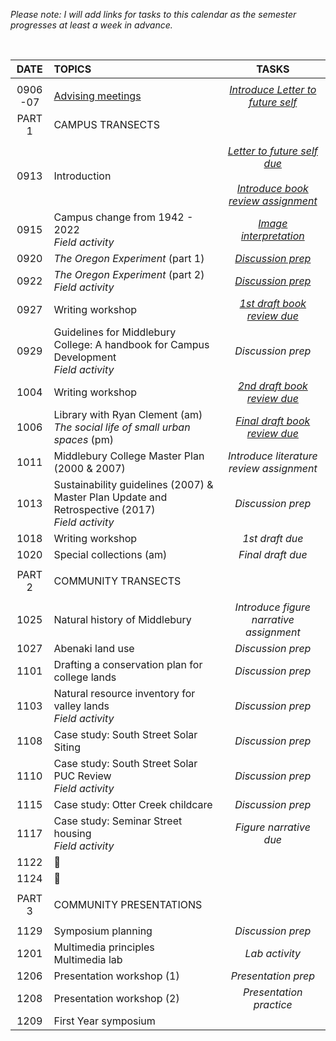 _Please note: I will add links for tasks to this calendar as the semester progresses at least a week in advance._

<br>

| DATE          | TOPICS | TASKS |              
|:---:          |:---    | :---: |                      
|               |        |
| 0906<br>-07   | [Advising meetings][01] | [_Introduce Letter to future self_](writing/letter.md)
| PART 1        | CAMPUS TRANSECTS |
| | | |
| 0913 |	Introduction | [_Letter to future self due_](writing/letter.md)<br><br>[_Introduce book review assignment_](writing/review.md)   |
| 0915 |	Campus change from 1942 - 2022 <br>_Field activity_ | [_Image interpretation_](tasks/image.md)
| 0920 |	_The Oregon Experiment_ (part 1) | [_Discussion prep_](writing/review.md#discussion-prep) |
| 0922 |	_The Oregon Experiment_ (part 2)<br>_Field activity_ | [_Discussion prep_](writing/review.md#discussion-prep) |
| 0927 |	Writing workshop |  [_1st draft book review due_](writing/review.md#first-draft)
| 0929 |	Guidelines for Middlebury College: A handbook for Campus Development<br>_Field activity_| _Discussion prep_ |
| 1004 |	Writing workshop |  [_2nd draft book review due_](writing/review.md#first-revisions) |  
| 1006 |	Library with Ryan Clement (am)<br>_The social life of small urban spaces_ (pm)  | [_Final draft book review due_](writing/review.md#first-revisions) |
| 1011 |	Middlebury College Master Plan (2000 & 2007) | _Introduce literature review assignment_ |
| 1013 |  Sustainability guidelines (2007) & Master Plan Update and Retrospective (2017)<br>_Field activity_ | _Discussion prep_ |
| 1018 |  Writing workshop | _1st draft due_|
| 1020 |  Special collections (am) | _Final draft due_ |
| | | |
| PART 2        | COMMUNITY TRANSECTS |
| | | |
| 1025	        | Natural history of Middlebury | _Introduce figure narrative assignment_ |  
| 1027          | Abenaki land use | _Discussion prep_ |
| 1101          | Drafting a conservation plan for college lands | _Discussion prep_  |
| 1103          | Natural resource inventory for valley lands<br>_Field activity_ | _Discussion prep_ |
| 1108          | Case study: South Street Solar Siting | _Discussion prep_ |
| 1110          | Case study: South Street Solar PUC Review<br>_Field activity_ | _Discussion prep_ |
| 1115          | Case study: Otter Creek childcare | _Discussion prep_ |
| 1117          | Case study: Seminar Street housing<br>_Field activity_ | _Figure narrative due_ |
| 1122          | :maple_leaf: |
| 1124          | :turkey: |
| | |
| PART 3        | COMMUNITY PRESENTATIONS |
| | |
| 1129          | Symposium planning | _Discussion prep_ |
| 1201          | Multimedia principles<br> Multimedia lab | _Lab activity_ |
| 1206          | Presentation workshop (1) | _Presentation prep_ |
| 1208          | Presentation workshop (2) | _Presentation practice_ |
| 1209          | First Year symposium |

[01]: https://docs.google.com/spreadsheets/d/1gGNkSNEeK4OoUGTZX0TrPWZQIcDbDBXsQImAaenc6sE/edit?usp=sharing
